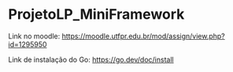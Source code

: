 # ProjetoLP_MiniFramework

Link no moodle: https://moodle.utfpr.edu.br/mod/assign/view.php?id=1295950

Link de instalação do Go: https://go.dev/doc/install